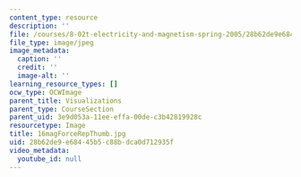 ```yaml
---
content_type: resource
description: ''
file: /courses/8-02t-electricity-and-magnetism-spring-2005/28b62de9e68445b5c88bdca0d712935f_16magForceRepThumb.jpg
file_type: image/jpeg
image_metadata:
  caption: ''
  credit: ''
  image-alt: ''
learning_resource_types: []
ocw_type: OCWImage
parent_title: Visualizations
parent_type: CourseSection
parent_uid: 3e9d053a-11ee-effa-00de-c3b42819928c
resourcetype: Image
title: 16magForceRepThumb.jpg
uid: 28b62de9-e684-45b5-c88b-dca0d712935f
video_metadata:
  youtube_id: null
---
```

